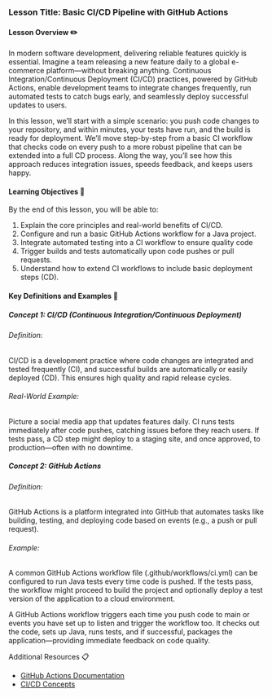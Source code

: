### Lesson Title: Basic CI/CD Pipeline with GitHub Actions

#### Lesson Overview ✏️

In modern software development, delivering reliable features quickly is essential. Imagine a team releasing a new feature daily to a global e-commerce platform—without breaking anything. Continuous Integration/Continuous Deployment (CI/CD) practices, powered by GitHub Actions, enable development teams to integrate changes frequently, run automated tests to catch bugs early, and seamlessly deploy successful updates to users.

In this lesson, we’ll start with a simple scenario: you push code changes to your repository, and within minutes, your tests have run, and the build is ready for deployment. We’ll move step-by-step from a basic CI workflow that checks code on every push to a more robust pipeline that can be extended into a full CD process. Along the way, you’ll see how this approach reduces integration issues, speeds feedback, and keeps users happy.

#### Learning Objectives 📓

By the end of this lesson, you will be able to:

1. Explain the core principles and real-world benefits of CI/CD.
2. Configure and run a basic GitHub Actions workflow for a Java project.
3. Integrate automated testing into a CI workflow to ensure quality code
4. Trigger builds and tests automatically upon code pushes or pull requests.
5. Understand how to extend CI workflows to include basic deployment steps (CD).

#### Key Definitions and Examples 🔑

##### Concept 1: CI/CD (Continuous Integration/Continuous Deployment)

###### Definition:

CI/CD is a development practice where code changes are integrated and tested frequently (CI), and successful builds are automatically or easily deployed (CD). This ensures high quality and rapid release cycles.

###### Real-World Example:

Picture a social media app that updates features daily. CI runs tests immediately after code pushes, catching issues before they reach users. If tests pass, a CD step might deploy to a staging site, and once approved, to production—often with no downtime.

##### Concept 2: GitHub Actions

###### Definition:

GitHub Actions is a platform integrated into GitHub that automates tasks like building, testing, and deploying code based on events (e.g., a push or pull request).

###### Example:

A common GitHub Actions workflow file (.github/workflows/ci.yml) can be configured to run Java tests every time code is pushed. If the tests pass, the workflow might proceed to build the project and optionally deploy a test version of the application to a cloud environment.

A GitHub Actions workflow triggers each time you push code to main or events you have set up to listen and trigger the workflow too. It checks out the code, sets up Java, runs tests, and if successful, packages the application—providing immediate feedback on code quality.

Additional Resources 📋

-   [GitHub Actions Documentation](https://docs.github.com/en/actions)
-   [CI/CD Concepts](https://codefresh.io/learn/ci-cd/7-ci-cd-concepts-you-must-know/)
